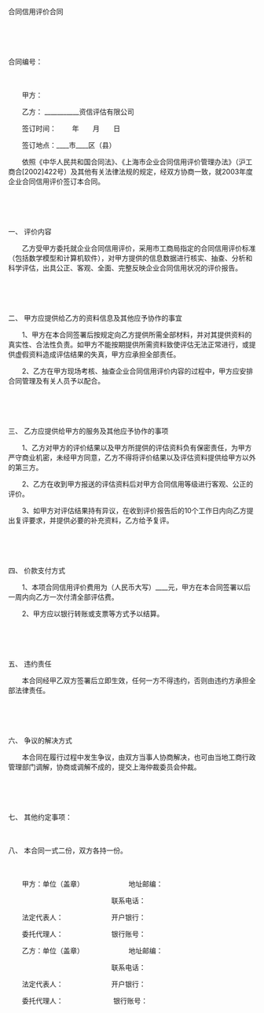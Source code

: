 



合同信用评价合同



 

　　

　　


 合同编号：
 
　　



　　甲方：

　　乙方： ___________资信评估有限公司

　　签订时间：　　 年　　月　　日

　　签订地点：____市____区（县）　　

　　依照《中华人民共和国合同法》、《上海市企业合同信用评价管理办法》（沪工商合[2002]422号）及其他有关法律法规的规定，经双方协商一致，就2003年度企业合同信用评价签订本合同。

　　

　　

一、
评价内容

　　乙方受甲方委托就企业合同信用评价，采用市工商局指定的合同信用评价标准（包括数学模型和计算机软件），对甲方提供的信息数据进行核实、抽查、分析和科学评估，出具公正、客观、全面、完整反映企业合同信用状况的评价报告。

　　

　　

二、
甲方应提供给乙方的资料信息及其他应予协作的事宜

　　1、甲方在本合同签署后按规定向乙方提供所需全部材料，并对其提供资料的真实性、合法性负责。如甲方不能按期提供所需资料致使评估无法正常进行，或提供虚假资料造成评估结果的失真，甲方应承担全部责任。

　　2、乙方在甲方现场考核、抽查企业合同信用评价内容的过程中，甲方应安排合同管理及有关人员予以配合。

　　

　　

三、
乙方应提供给甲方的服务及其他应予协作的事项

　　1、乙方对甲方的评价结果以及甲方所提供的评估资料负有保密责任，为甲方严守商业机密，未经甲方同意，乙方不得将评价结果以及评估资料提供给甲方以外的第三方。

　　2、乙方在收到甲方报送的评估资料后对甲方合同信用等级进行客观、公正的评价。

　　3、如甲方对评估结果持有异议，在收到评价报告后的10个工作日内向乙方提出复评要求，并提供必要的补充资料，乙方给予复评。

　　

　　

四、
价款支付方式

　　1、本项合同信用评价费用为（人民币大写）____元，甲方在本合同签署以后一周内向乙方一次付清全部评估费。

　　2、甲方应以银行转账或支票等方式予以结算。

　　

　　

五、
违约责任

　　本合同经甲乙双方签署后立即生效，任何一方不得违约，否则由违约方承担全部法律责任。

　　

　　

六、
争议的解决方式

　　本合同在履行过程中发生争议，由双方当事人协商解决，也可由当地工商行政管理部门调解，协商或调解不成的，提交上海仲裁委员会仲裁。

　　

　　

七、
其他约定事项：

　　

八、
本合同一式二份，双方各持一份。　　

　　

　　甲方：单位（盖章）　　　　　　　地址邮编：

　　　　　　　　　　　　　　　联系电话：

　　法定代表人：　　　　　　　开户银行：

　　委托代理人：　　　　　　　银行账号：　　

　　乙方：单位（盖章）　　　　　　　地址邮编：

　　　　　　　　　　　　　　　联系电话：

　　法定代表人：　　　　　　　开户银行：

　　委托代理人：　　　　　　　 银行账号：